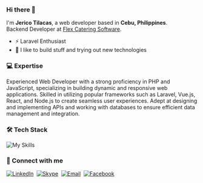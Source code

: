 ### Hi there 👋
I'm **Jerico Tilacas**, a web developer based in **Cebu, Philippines**.<br>
Backend Developer at [Flex Catering Software](https://www.flexcateringhq.com/).
- ⚡ Laravel Enthusiast
- 🚀 I like to build stuff and trying out new technologies

### 💻 Expertise
Experienced Web Developer with a strong proficiency in PHP and JavaScript, specializing in building dynamic and responsive web applications. Skilled in utilizing popular frameworks such as Laravel, Vue.js, React, and Node.js to create seamless user experiences. Adept at designing and implementing APIs and working with databases to ensure efficient data management and integration.

### 🛠️ Tech Stack
![My Skills](https://skillicons.dev/icons?i=php,js,html,css,laravel,nodejs,react,vue,jquery,bootstrap,tailwind,mysql,mongodb,graphql,git,github,cloudflare)

### 📧 Connect with me
[![LinkedIn](https://img.shields.io/badge/LinkedIn-0077B5?style=for-the-badge&logo=linkedin&logoColor=white)](https://www.linkedin.com/in/jerico-tilacas-57896218b)&nbsp;
[![Skype](https://img.shields.io/badge/Skype-00AFF0?style=for-the-badge&logo=skype&logoColor=white)](https://join.skype.com/invite/dI21hhr3ZaQC)&nbsp;
[![Email](https://img.shields.io/badge/Gmail-D14836?style=for-the-badge&logo=gmail&logoColor=white)](mailto:jerichotilacas@gmail.com)&nbsp;
[![Facebook](https://img.shields.io/badge/Facebook-1877F2?style=for-the-badge&logo=facebook&logoColor=white)](https://www.facebook.com/ecotilacas/)


